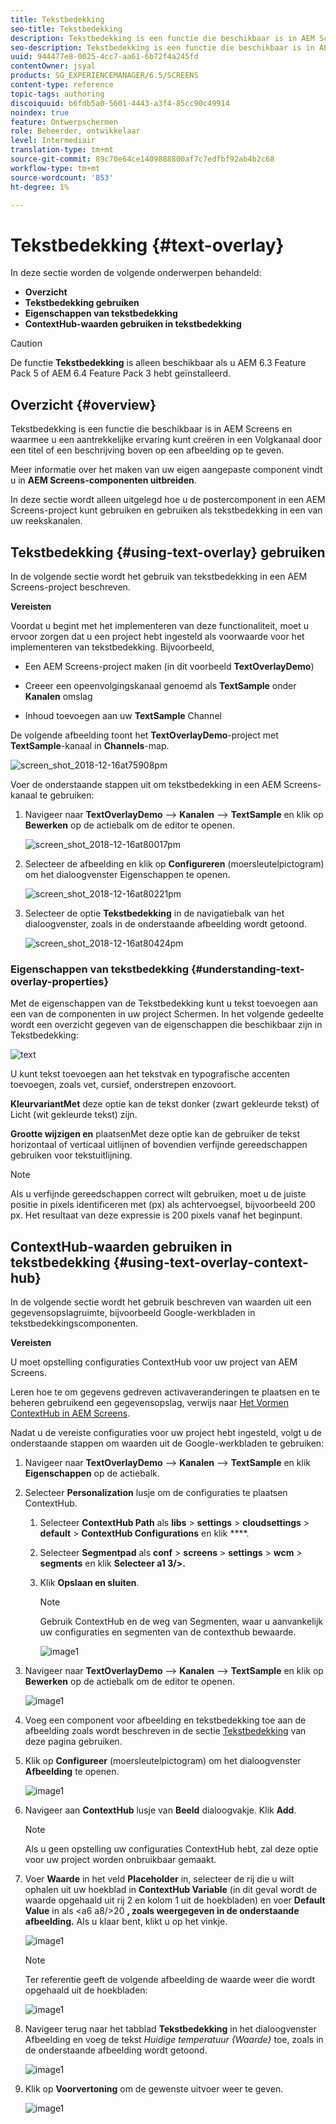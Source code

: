 ```yaml
---
title: Tekstbedekking
seo-title: Tekstbedekking
description: Tekstbedekking is een functie die beschikbaar is in AEM Screens en waarmee u een aantrekkelijke ervaring kunt creëren in een Volgkanaal door een titel of een beschrijving boven op een afbeelding op te geven. Volg deze pagina voor meer informatie.
seo-description: Tekstbedekking is een functie die beschikbaar is in AEM Screens en waarmee u een aantrekkelijke ervaring kunt creëren in een Volgkanaal door een titel of een beschrijving boven op een afbeelding op te geven. Volg deze pagina voor meer informatie.
uuid: 944477e8-0025-4cc7-aa61-6b72f4a245fd
contentOwner: jsyal
products: SG_EXPERIENCEMANAGER/6.5/SCREENS
content-type: reference
topic-tags: authoring
discoiquuid: b6fdb5a0-5601-4443-a3f4-85cc90c49914
noindex: true
feature: Ontwerpschermen
role: Beheerder, ontwikkelaar
level: Intermediair
translation-type: tm+mt
source-git-commit: 89c70e64ce1409888800af7c7edfbf92ab4b2c68
workflow-type: tm+mt
source-wordcount: '853'
ht-degree: 1%

---
```



# Tekstbedekking {#text-overlay}

In deze sectie worden de volgende onderwerpen behandeld:

* **Overzicht**
* **Tekstbedekking gebruiken**
* **Eigenschappen van tekstbedekking**
* **ContextHub-waarden gebruiken in tekstbedekking**

>[!CAUTION]
>
>De functie **Tekstbedekking** is alleen beschikbaar als u AEM 6.3 Feature Pack 5 of AEM 6.4 Feature Pack 3 hebt geïnstalleerd.

## Overzicht {#overview}

Tekstbedekking is een functie die beschikbaar is in AEM Screens en waarmee u een aantrekkelijke ervaring kunt creëren in een Volgkanaal door een titel of een beschrijving boven op een afbeelding op te geven.

Meer informatie over het maken van uw eigen aangepaste component vindt u in **AEM Screens-componenten uitbreiden**.

In deze sectie wordt alleen uitgelegd hoe u de postercomponent in een AEM Screens-project kunt gebruiken en gebruiken als tekstbedekking in een van uw reekskanalen.

## Tekstbedekking {#using-text-overlay} gebruiken

In de volgende sectie wordt het gebruik van tekstbedekking in een AEM Screens-project beschreven.

**Vereisten**

Voordat u begint met het implementeren van deze functionaliteit, moet u ervoor zorgen dat u een project hebt ingesteld als voorwaarde voor het implementeren van tekstbedekking. Bijvoorbeeld,

* Een AEM Screens-project maken (in dit voorbeeld **TextOverlayDemo**)

* Creeer een opeenvolgingskanaal genoemd als **TextSample** onder **Kanalen** omslag

* Inhoud toevoegen aan uw **TextSample** Channel

De volgende afbeelding toont het **TextOverlayDemo**-project met **TextSample**-kanaal in **Channels**-map.

![screen_shot_2018-12-16at75908pm](assets/screen_shot_2018-12-16at75908pm.png)

Voer de onderstaande stappen uit om tekstbedekking in een AEM Screens-kanaal te gebruiken:

1. Navigeer naar **TextOverlayDemo** —> **Kanalen** —> **TextSample** en klik op **Bewerken** op de actiebalk om de editor te openen.

   ![screen_shot_2018-12-16at80017pm](assets/screen_shot_2018-12-16at80017pm.png)

1. Selecteer de afbeelding en klik op **Configureren** (moersleutelpictogram) om het dialoogvenster Eigenschappen te openen.

   ![screen_shot_2018-12-16at80221pm](assets/screen_shot_2018-12-16at80221pm.png)

1. Selecteer de optie **Tekstbedekking** in de navigatiebalk van het dialoogvenster, zoals in de onderstaande afbeelding wordt getoond.

   ![screen_shot_2018-12-16at80424pm](assets/screen_shot_2018-12-16at80424pm.png)

### Eigenschappen van tekstbedekking {#understanding-text-overlay-properties}

Met de eigenschappen van de Tekstbedekking kunt u tekst toevoegen aan een van de componenten in uw project Schermen. In het volgende gedeelte wordt een overzicht gegeven van de eigenschappen die beschikbaar zijn in Tekstbedekking:

![text](assets/text.gif)

U kunt tekst toevoegen aan het tekstvak en typografische accenten toevoegen, zoals vet, cursief, onderstrepen enzovoort.

**KleurvariantMet** deze optie kan de tekst donker (zwart gekleurde tekst) of Licht (wit gekleurde tekst) zijn.

**Grootte wijzigen en** plaatsenMet deze optie kan de gebruiker de tekst horizontaal of verticaal uitlijnen of bovendien verfijnde gereedschappen gebruiken voor tekstuitlijning.

>[!NOTE]
>
>Als u verfijnde gereedschappen correct wilt gebruiken, moet u de juiste positie in pixels identificeren met (px) als achtervoegsel, bijvoorbeeld 200 px. Het resultaat van deze expressie is 200 pixels vanaf het beginpunt.

## ContextHub-waarden gebruiken in tekstbedekking {#using-text-overlay-context-hub}

In de volgende sectie wordt het gebruik beschreven van waarden uit een gegevensopslagruimte, bijvoorbeeld Google-werkbladen in tekstbedekkingscomponenten.

**Vereisten**

U moet opstelling configuraties ContextHub voor uw project van AEM Screens.

Leren hoe te om gegevens gedreven activaveranderingen te plaatsen en te beheren gebruikend een gegevensopslag, verwijs naar [Het Vormen ContextHub in AEM Screens](https://docs.adobe.com/content/help/en/experience-manager-screens/user-guide/developing/configuring-context-hub.html).

Nadat u de vereiste configuraties voor uw project hebt ingesteld, volgt u de onderstaande stappen om waarden uit de Google-werkbladen te gebruiken:

1. Navigeer naar **TextOverlayDemo** —> **Kanalen** —> **TextSample** en klik **Eigenschappen** op de actiebalk.

1. Selecteer **Personalization** lusje om de configuraties te plaatsen ContextHub.

   1. Selecteer **ContextHub Path** als **libs** > **settings** > **cloudsettings** > **default** > **ContextHub Configurations** en klik ****.

   1. Selecteer **Segmentpad** als **conf** > **screens** > **settings** > **wcm** > **segments** en klik **Selecteer a1 3/>.**

   1. Klik **Opslaan en sluiten**.

      >[!NOTE]
      >
      >Gebruik ContextHub en de weg van Segmenten, waar u aanvankelijk uw configuraties en segmenten van de contexthub bewaarde.

      ![image1](/help/user-guide/assets/text-overlay/text-overlay8.png)

1. Navigeer naar **TextOverlayDemo** —> **Kanalen** —> **TextSample** en klik op **Bewerken** op de actiebalk om de editor te openen.

   ![image1](/help/user-guide/assets/text-overlay/text-overlay1.png)

1. Voeg een component voor afbeelding en tekstbedekking toe aan de afbeelding zoals wordt beschreven in de sectie [Tekstbedekking](/help/user-guide/text-overlay.md#using-text-overlay) van deze pagina gebruiken.

1. Klik op **Configureer** (moersleutelpictogram) om het dialoogvenster **Afbeelding** te openen.

   ![image1](/help/user-guide/assets/text-overlay/text-overlay4.png)

1. Navigeer aan **ContextHub** lusje van **Beeld** dialoogvakje. Klik **Add**.

   >[!NOTE]
   >Als u geen opstelling uw configuraties ContextHub hebt, zal deze optie voor uw project worden onbruikbaar gemaakt.

1. Voer **Waarde** in het veld **Placeholder** in, selecteer de rij die u wilt ophalen uit uw hoekblad in **ContextHub Variable** (in dit geval wordt de waarde opgehaald uit rij 2 en kolom 1 uit de hoekbladen) en voer **Default Value** in als &lt;a6 a8/>20 **, zoals weergegeven in de onderstaande afbeelding.** Als u klaar bent, klikt u op het vinkje.

   ![image1](/help/user-guide/assets/text-overlay/text-overlay5.png)

   >[!NOTE]
   >Ter referentie geeft de volgende afbeelding de waarde weer die wordt opgehaald uit de hoekbladen:

   ![image1](/help/user-guide/assets/text-overlay/text-overlay6.png)

1. Navigeer terug naar het tabblad **Tekstbedekking** in het dialoogvenster Afbeelding en voeg de tekst *Huidige temperatuur {Waarde}* toe, zoals in de onderstaande afbeelding wordt getoond.

   ![image1](/help/user-guide/assets/text-overlay/text-overlay7.png)

1. Klik op **Voorvertoning** om de gewenste uitvoer weer te geven.

   ![image1](/help/user-guide/assets/text-overlay/text-overlay10.png)















